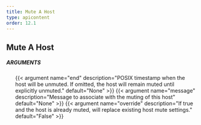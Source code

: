 ```yaml
---
title: Mute A Host
type: apicontent
order: 12.1
---
```


## Mute A Host
##### ARGUMENTS
<ul class="arguments">
    {{< argument name="end" description="POSIX timestamp when the host will be unmuted. If omitted, the host will remain muted until explicitly unmuted." default="None" >}}
    {{< argument name="message" description="Message to associate with the muting of this host" default="None" >}}
    {{< argument name="override" description="If true and the host is already muted, will replace existing host mute settings." default="False" >}}
</ul>